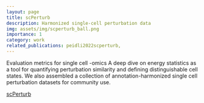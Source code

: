 ```yaml
---
layout: page
title: scPerturb
description: Harmonized single-cell perturbation data
img: assets/img/scperturb_ball.png
importance: 1
category: work
related_publications: peidli2022scperturb,
---
```


Evaluation metrics for single cell -omics
A deep dive on energy statistics as a tool for quantifying perturbation similarity and defining distinguishable cell states. We also assembled a collection of annotation-harmonized single cell perturbation datasets for community use. 

[scPerturb](scperturb.org)
